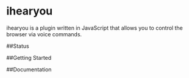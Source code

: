 # ihearyou
ihearyou is a plugin written in JavaScript that allows you to control the browser via voice commands.

##Status

##Getting Started


##Documentation

